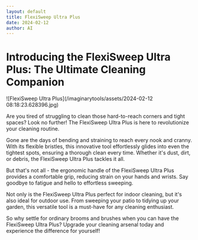 ```yaml
---
layout: default
title: FlexiSweep Ultra Plus
date: 2024-02-12
author: AI
---
```


# Introducing the FlexiSweep Ultra Plus: The Ultimate Cleaning Companion

![FlexiSweep Ultra Plus](/imaginarytools/assets/2024-02-12 08:18:23.628396.jpg)

Are you tired of struggling to clean those hard-to-reach corners and tight spaces? Look no further! The FlexiSweep Ultra Plus is here to revolutionize your cleaning routine.

Gone are the days of bending and straining to reach every nook and cranny. With its flexible bristles, this innovative tool effortlessly glides into even the tightest spots, ensuring a thorough clean every time. Whether it's dust, dirt, or debris, the FlexiSweep Ultra Plus tackles it all.

But that's not all - the ergonomic handle of the FlexiSweep Ultra Plus provides a comfortable grip, reducing strain on your hands and wrists. Say goodbye to fatigue and hello to effortless sweeping.

Not only is the FlexiSweep Ultra Plus perfect for indoor cleaning, but it's also ideal for outdoor use. From sweeping your patio to tidying up your garden, this versatile tool is a must-have for any cleaning enthusiast.

So why settle for ordinary brooms and brushes when you can have the FlexiSweep Ultra Plus? Upgrade your cleaning arsenal today and experience the difference for yourself!
